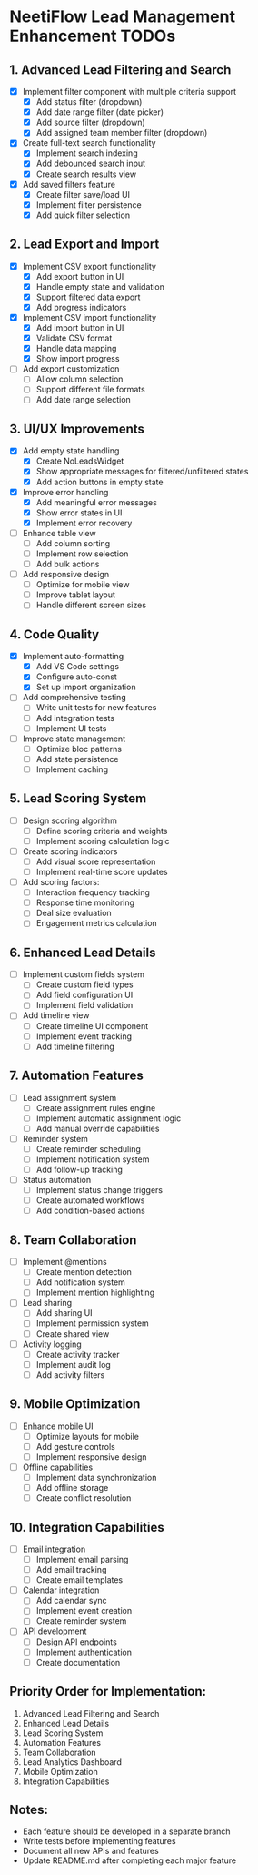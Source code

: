 # NeetiFlow Lead Management Enhancement TODOs

## 1. Advanced Lead Filtering and Search 
- [x] Implement filter component with multiple criteria support
  - [x] Add status filter (dropdown)
  - [x] Add date range filter (date picker)
  - [x] Add source filter (dropdown)
  - [x] Add assigned team member filter (dropdown)
- [x] Create full-text search functionality
  - [x] Implement search indexing
  - [x] Add debounced search input
  - [x] Create search results view
- [x] Add saved filters feature
  - [x] Create filter save/load UI
  - [x] Implement filter persistence
  - [x] Add quick filter selection

## 2. Lead Export and Import
- [x] Implement CSV export functionality
  - [x] Add export button in UI
  - [x] Handle empty state and validation
  - [x] Support filtered data export
  - [x] Add progress indicators
- [x] Implement CSV import functionality
  - [x] Add import button in UI
  - [x] Validate CSV format
  - [x] Handle data mapping
  - [x] Show import progress
- [ ] Add export customization
  - [ ] Allow column selection
  - [ ] Support different file formats
  - [ ] Add date range selection

## 3. UI/UX Improvements
- [x] Add empty state handling
  - [x] Create NoLeadsWidget
  - [x] Show appropriate messages for filtered/unfiltered states
  - [x] Add action buttons in empty state
- [x] Improve error handling
  - [x] Add meaningful error messages
  - [x] Show error states in UI
  - [x] Implement error recovery
- [ ] Enhance table view
  - [ ] Add column sorting
  - [ ] Implement row selection
  - [ ] Add bulk actions
- [ ] Add responsive design
  - [ ] Optimize for mobile view
  - [ ] Improve tablet layout
  - [ ] Handle different screen sizes

## 4. Code Quality
- [x] Implement auto-formatting
  - [x] Add VS Code settings
  - [x] Configure auto-const
  - [x] Set up import organization
- [ ] Add comprehensive testing
  - [ ] Write unit tests for new features
  - [ ] Add integration tests
  - [ ] Implement UI tests
- [ ] Improve state management
  - [ ] Optimize bloc patterns
  - [ ] Add state persistence
  - [ ] Implement caching

## 5. Lead Scoring System
- [ ] Design scoring algorithm
  - [ ] Define scoring criteria and weights
  - [ ] Implement scoring calculation logic
- [ ] Create scoring indicators
  - [ ] Add visual score representation
  - [ ] Implement real-time score updates
- [ ] Add scoring factors:
  - [ ] Interaction frequency tracking
  - [ ] Response time monitoring
  - [ ] Deal size evaluation
  - [ ] Engagement metrics calculation

## 6. Enhanced Lead Details
- [ ] Implement custom fields system
  - [ ] Create custom field types
  - [ ] Add field configuration UI
  - [ ] Implement field validation
- [ ] Add timeline view
  - [ ] Create timeline UI component
  - [ ] Implement event tracking
  - [ ] Add timeline filtering

## 7. Automation Features
- [ ] Lead assignment system
  - [ ] Create assignment rules engine
  - [ ] Implement automatic assignment logic
  - [ ] Add manual override capabilities
- [ ] Reminder system
  - [ ] Create reminder scheduling
  - [ ] Implement notification system
  - [ ] Add follow-up tracking
- [ ] Status automation
  - [ ] Implement status change triggers
  - [ ] Create automated workflows
  - [ ] Add condition-based actions

## 8. Team Collaboration
- [ ] Implement @mentions
  - [ ] Create mention detection
  - [ ] Add notification system
  - [ ] Implement mention highlighting
- [ ] Lead sharing
  - [ ] Add sharing UI
  - [ ] Implement permission system
  - [ ] Create shared view
- [ ] Activity logging
  - [ ] Create activity tracker
  - [ ] Implement audit log
  - [ ] Add activity filters

## 9. Mobile Optimization
- [ ] Enhance mobile UI
  - [ ] Optimize layouts for mobile
  - [ ] Add gesture controls
  - [ ] Implement responsive design
- [ ] Offline capabilities
  - [ ] Implement data synchronization
  - [ ] Add offline storage
  - [ ] Create conflict resolution

## 10. Integration Capabilities
- [ ] Email integration
  - [ ] Implement email parsing
  - [ ] Add email tracking
  - [ ] Create email templates
- [ ] Calendar integration
  - [ ] Add calendar sync
  - [ ] Implement event creation
  - [ ] Create reminder system
- [ ] API development
  - [ ] Design API endpoints
  - [ ] Implement authentication
  - [ ] Create documentation

## Priority Order for Implementation:
1. Advanced Lead Filtering and Search
2. Enhanced Lead Details
3. Lead Scoring System
4. Automation Features
5. Team Collaboration
6. Lead Analytics Dashboard
7. Mobile Optimization
8. Integration Capabilities

## Notes:
- Each feature should be developed in a separate branch
- Write tests before implementing features
- Document all new APIs and features
- Update README.md after completing each major feature
